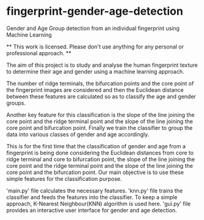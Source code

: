 # fingerprint-gender-age-detection
Gender and Age Group detection from an individual fingerprint using Machine Learning

** This work is licensed. Please don't use anything for any personal or professional approach. **

The aim of this project is to study and analyse the human fingerprint texture to determine their age and gender using a machine learning approach. 

The number of ridge terminals, the bifurcation points and the core point of the fingerprint images are considered and then the Euclidean distance between these features are calculated so as to classify the age and gender groups. 

Another key feature for this classification is the slope of the line joining the core point and the ridge terminal point and the slope of the line joining the core point and bifurcation point. Finally we train the classifier to group the data into various classes of gender and age accordingly.

This is for the first time that the classification of gender and age from a fingerprint is being done considering the Euclidean distances from core to ridge terminal and core to bifurcation point, the slope of the line joining the core point and the ridge terminal point and the slope of the line joining the core point and the bifurcation point. Our main objective is to use these simple features for the classification purpose.

'main.py' file calculates the necessary features.
'knn.py' file trains the classifier and feeds the features into the classifier. To keep a simple approach, K-Nearest Neighbour(KNN) algorithm is used here.
'gui.py' file provides an interactive user interface for gender and age detection.
